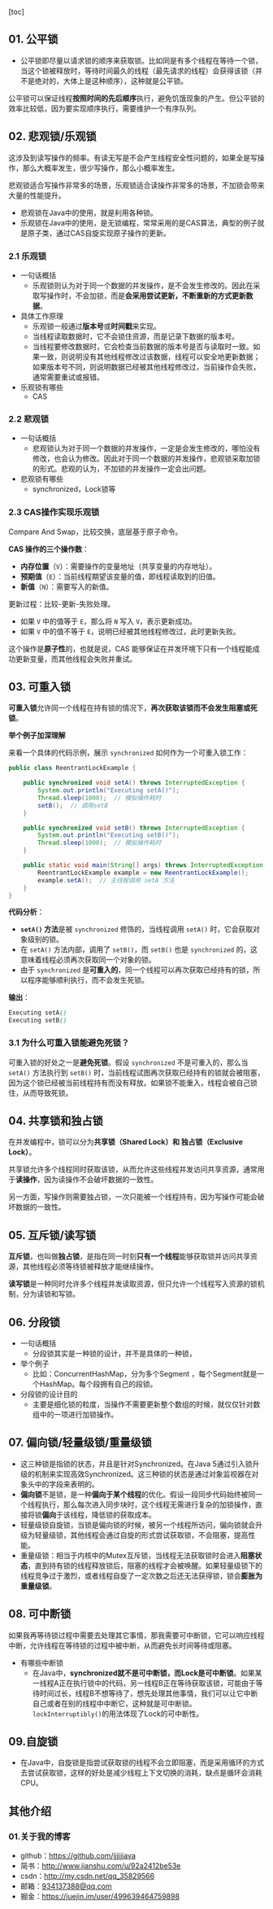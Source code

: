 

[toc]



## 01. 公平锁

- 公平锁即尽量以请求锁的顺序来获取锁。比如同是有多个线程在等待一个锁，当这个锁被释放时，等待时间最久的线程（最先请求的线程）会获得该锁（并不是绝对的，大体上是这种顺序），这种就是公平锁。

公平锁可以保证线程**按照时间的先后顺序**执行，避免饥饿现象的产生。但公平锁的效率比较低，因为要实现顺序执行，需要维护一个有序队列。



## 02. 悲观锁/乐观锁

这涉及到读写操作的频率。有读无写是不会产生线程安全性问题的，如果全是写操作，那么大概率发生，很少写操作，那么小概率发生。

悲观锁适合写操作非常多的场景，乐观锁适合读操作非常多的场景，不加锁会带来大量的性能提升。

- 悲观锁在Java中的使用，就是利用各种锁。
- 乐观锁在Java中的使用，是无锁编程，常常采用的是CAS算法，典型的例子就是原子类，通过CAS自旋实现原子操作的更新。

### 2.1 乐观锁

- 一句话概括
  - 乐观锁则认为对于同一个数据的并发操作，是不会发生修改的。因此在采取写操作时，不会加锁，而是**会采用尝试更新，不断重新的方式更新数据**。
- 具体工作原理
  - 乐观锁一般通过**版本号**或**时间戳**来实现。
  - 当线程读取数据时，它不会锁住资源，而是记录下数据的版本号。
  - 当线程要修改数据时，它会检查当前数据的版本号是否与读取时一致。如果一致，则说明没有其他线程修改过该数据，线程可以安全地更新数据；如果版本号不同，则说明数据已经被其他线程修改过，当前操作会失败，通常需要重试或报错。
- 乐观锁有哪些
  - CAS



### 2.2 悲观锁

- 一句话概括
  - 悲观锁认为对于同一个数据的并发操作，一定是会发生修改的，哪怕没有修改，也会认为修改。因此对于同一个数据的并发操作，悲观锁采取加锁的形式。悲观的认为，不加锁的并发操作一定会出问题。
- 悲观锁有哪些
  - synchronized，Lock锁等





### 2.3 CAS操作实现乐观锁

Compare And Swap，比较交换，底层基于原子命令。

**CAS 操作的三个操作数**：

- **内存位置**（`V`）：需要操作的变量地址（共享变量的内存地址）。
- **预期值**（`E`）：当前线程期望该变量的值，即线程读取到的旧值。
- **新值**（`N`）：需要写入的新值。

更新过程：比较-更新-失败处理。

- 如果 `V` 中的值等于 `E`，那么将 `N` 写入 `V`，表示更新成功。
- 如果 `V` 中的值不等于 `E`，说明已经被其他线程修改过，此时更新失败。

这个操作是**原子性**的，也就是说，CAS 能够保证在并发环境下只有一个线程能成功更新变量，而其他线程会失败并重试。



## 03. 可重入锁

**可重入锁**允许同一个线程在持有锁的情况下，**再次获取该锁而不会发生阻塞或死锁**。

**举个例子加深理解**

来看一个具体的代码示例，展示 `synchronized` 如何作为一个可重入锁工作：

```java
public class ReentrantLockExample {

    public synchronized void setA() throws InterruptedException {
        System.out.println("Executing setA()");
        Thread.sleep(1000);  // 模拟操作耗时
        setB();  // 调用setB
    }

    public synchronized void setB() throws InterruptedException {
        System.out.println("Executing setB()");
        Thread.sleep(1000);  // 模拟操作耗时
    }

    public static void main(String[] args) throws InterruptedException {
        ReentrantLockExample example = new ReentrantLockExample();
        example.setA();  // 主线程调用 setA 方法
    }
}
```

**代码分析**：

- **`setA()` 方法**是被 `synchronized` 修饰的，当线程调用 `setA()` 时，它会获取对象级别的锁。
- 在 `setA()` 方法内部，调用了 `setB()`，而 `setB()` 也是 `synchronized` 的，这意味着线程必须再次获取同一个对象的锁。
- 由于 `synchronized` 是**可重入的**，同一个线程可以再次获取已经持有的锁，所以程序能够顺利执行，而不会发生死锁。

**输出**：

```scss
Executing setA()
Executing setB()
```

### 3.1 **为什么可重入锁能避免死锁？**

可重入锁的好处之一是**避免死锁**。假设 `synchronized` 不是可重入的，那么当 `setA()` 方法执行到 `setB()` 时，当前线程试图再次获取已经持有的锁就会被阻塞，因为这个锁已经被当前线程持有而没有释放。如果锁不能重入，线程会被自己锁住，从而导致死锁。





## 04. 共享锁和独占锁

在并发编程中，锁可以分为**共享锁（Shared Lock）和 独占锁（Exclusive Lock）**。

共享锁允许多个线程同时获取该锁，从而允许这些线程并发访问共享资源，通常用于**读操作**，因为读操作不会破坏数据的一致性。

另一方面，写操作则需要独占锁，一次只能被一个线程持有，因为写操作可能会破坏数据的一致性。



## 05. 互斥锁/读写锁

**互斥锁**，也叫做**独占锁**，是指在同一时刻**只有一个线程**能够获取锁并访问共享资源，其他线程必须等待锁被释放才能继续操作。

**读写锁**是一种同时允许多个线程并发读取资源，但只允许一个线程写入资源的锁机制，分为读锁和写锁。



## 06. 分段锁

- 一句话概括
  - 分段锁其实是一种锁的设计，并不是具体的一种锁，
- 举个例子
  - 比如：ConcurrentHashMap，分为多个Segment ，每个Segment就是一个HashMap。每个段拥有自己的段锁。
- 分段锁的设计目的
  - 主要是细化锁的粒度，当操作不需要更新整个数组的时候，就仅仅针对数组中的一项进行加锁操作。



## 07. 偏向锁/轻量级锁/重量级锁

- 这三种锁是指锁的状态，并且是针对Synchronized。在Java 5通过引入锁升级的机制来实现高效Synchronized。这三种锁的状态是通过对象监视器在对象头中的字段来表明的。
- **偏向锁**不是锁，是一种**偏向于某个线程**的优化。假设一段同步代码始终被同一个线程执行，那么每次进入同步块时，这个线程无需进行复杂的加锁操作，直接将锁**偏向**于该线程，降低锁的获取成本。
- 轻量级锁自旋锁，当锁是偏向锁的时候，被另一个线程所访问，偏向锁就会升级为轻量级锁，其他线程会通过自旋的形式尝试获取锁，不会阻塞，提高性能。
- 重量级锁：相当于内核中的Mutex互斥锁，当线程无法获取锁时会进入**阻塞状态**，直到持有锁的线程释放锁后，阻塞的线程才会被唤醒。如果轻量级锁下的线程竞争过于激烈，或者线程自旋了一定次数之后还无法获得锁，锁会**膨胀为重量级锁**。



## 08. 可中断锁

如果我再等待锁过程中需要去处理其它事情，那我需要可中断锁，它可以响应线程中断，允许线程在等待锁的过程中被中断，从而避免长时间等待或阻塞。

- 有哪些中断锁
  - 在Java中，**synchronized就不是可中断锁，而Lock是可中断锁**。如果某一线程A正在执行锁中的代码，另一线程B正在等待获取该锁，可能由于等待时间过长，线程B不想等待了，想先处理其他事情，我们可以让它中断自己或者在别的线程中中断它，这种就是可中断锁。`lockInterruptibly()`的用法体现了Lock的可中断性。



## 09.自旋锁

- 在Java中，自旋锁是指尝试获取锁的线程不会立即阻塞，而是采用循环的方式去尝试获取锁，这样的好处是减少线程上下文切换的消耗，缺点是循环会消耗CPU。



## 其他介绍

### 01.关于我的博客

- github：https://github.com/jjjjjjava
- 简书：http://www.jianshu.com/u/92a2412be53e
- csdn：http://my.csdn.net/qq_35829566
- 邮箱：[934137388@qq.com](mailto:934137388@qq.com)
- 掘金：https://juejin.im/user/499639464759898



